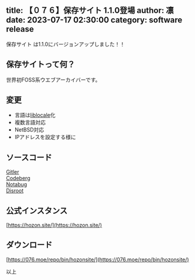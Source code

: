 title: 【０７６】保存サイト 1.1.0登場
author: 凛
date: 2023-07-17 02:30:00
category: software release
----
保存サイト は1.1.0にバージョンアップしました！！

## 保存サイトって何？
世界初FOSS系ウエブアーカイバーです。

## 変更
* 言語は[liblocale](https://gitler.moe/suwako/goliblocale)化
* 複数言語対応
* NetBSD対応
* IPアドレスを設定する様に

## ソースコード
[Gitler](https://gitler.moe/suwako/hozonsite)\
[Codeberg](https://codeberg.org/TechnicalSuwako/hozonsite)\
[Notabug](https://notabug.org/TechnicalSuwako/hozonsite)\
[Disroot](https://git.disroot.org/TechnicalSuwako/hozonsite)

## 公式インスタンス
[https://hozon.site/](https://hozon.site/)

## ダウンロード
[https://076.moe/repo/bin/hozonsite/](https://076.moe/repo/bin/hozonsite/)

以上
